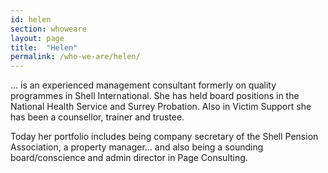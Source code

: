 ```yaml
---
id: helen
section: whoweare
layout: page
title:  "Helen"
permalink: /who-we-are/helen/
---
```


... is an experienced management consultant formerly on quality programmes in Shell International. She has held board positions in the National Health Service and Surrey Probation. Also in Victim Support she has been a counsellor, trainer and trustee.

Today her portfolio includes being company secretary of the Shell Pension Association, a property manager... and also being a sounding board/conscience and admin director in Page Consulting.